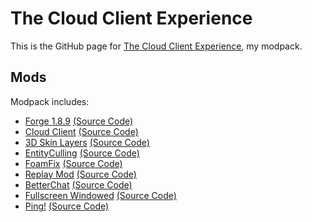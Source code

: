 # The Cloud Client Experience

This is the GitHub page for [The Cloud Client Experience](https://modrinth.com/modpack/the-cloud-client-experience), my modpack.

## Mods

Modpack includes:
- [Forge 1.8.9](https://files.minecraftforge.net/net/minecraftforge/forge/index_1.8.9.html) [(Source Code)](https://github.com/MinecraftForge/MinecraftForge)
- [Cloud Client](https://cloudmc.dev) [(Source Code)](https://github.com/CloudClientDev/cloudclient)
- [3D Skin Layers](https://modrinth.com/mod/3dskinlayers) [(Source Code)](https://github.com/tr7zw/3d-Skin-Layers)
- [EntityCulling](https://modrinth.com/mod/entityculling) [(Source Code)](https://github.com/tr7zw/EntityCulling)
- [FoamFix](https://modrinth.com/mod/foamfix) [(Source Code)](https://github.com/asiekierka/FoamFix)
- [Replay Mod](https://modrinth.com/mod/replaymod) [(Source Code)](https://github.com/ReplayMod/ReplayMod)
- [BetterChat](https://modrinth.com/mod/betterchat) [(Source Code)](https://github.com/LlamaLad7/Better-Chat)
- [Fullscreen Windowed](https://www.curseforge.com/minecraft/mc-mods/fullscreen-windowed-borderless-for-minecraft) [(Source Code)](https://github.com/hancin/Fullscreen-Windowed-Minecraft)
- [Ping!](https://www.curseforge.com/minecraft/mc-mods/chat-ping) [(Source Code)](https://github.com/elifoster/ping)
